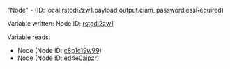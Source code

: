 "Node" - (ID: local.rstodi2zw1.payload.output.ciam_passwordlessRequired)

Variable written:
Node ID: [rstodi2zw1](../nodes/rstodi2zw1.md)

Variable reads:
* Node (Node ID: [c8p1c19w99](../nodes/c8p1c19w99.md))
* Node (Node ID: [ed4e0aipzr](../nodes/ed4e0aipzr.md))
